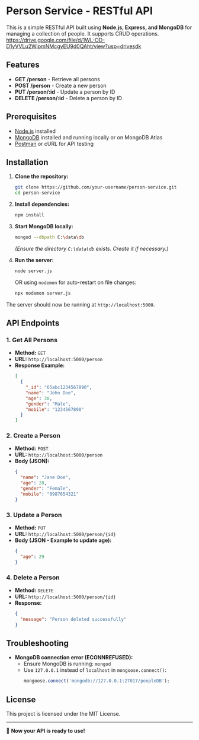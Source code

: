 # Person Service - RESTful API

This is a simple RESTful API built using **Node.js, Express, and MongoDB** for managing a collection of people. It supports CRUD operations.
https://drive.google.com/file/d/1WL-OD-D1yVVLu2WipmNMcgyEU9d0QAht/view?usp=drivesdk

## Features
- **GET /person** - Retrieve all persons
- **POST /person** - Create a new person
- **PUT /person/:id** - Update a person by ID
- **DELETE /person/:id** - Delete a person by ID

## Prerequisites
- [Node.js](https://nodejs.org/) installed
- [MongoDB](https://www.mongodb.com/try/download/community) installed and running locally or on MongoDB Atlas
- [Postman](https://www.postman.com/) or cURL for API testing

## Installation

1. **Clone the repository:**
   ```sh
   git clone https://github.com/your-username/person-service.git
   cd person-service
   ```

2. **Install dependencies:**
   ```sh
   npm install
   ```

3. **Start MongoDB locally:**
   ```sh
   mongod --dbpath C:\data\db
   ```
   *(Ensure the directory `C:\data\db` exists. Create it if necessary.)*

4. **Run the server:**
   ```sh
   node server.js
   ```
   OR using `nodemon` for auto-restart on file changes:
   ```sh
   npx nodemon server.js
   ```

The server should now be running at `http://localhost:5000`.

## API Endpoints

### **1. Get All Persons**
- **Method:** `GET`
- **URL:** `http://localhost:5000/person`
- **Response Example:**
  ```json
  [
    {
      "_id": "65abc1234567890",
      "name": "John Doe",
      "age": 30,
      "gender": "Male",
      "mobile": "1234567890"
    }
  ]
  ```

### **2. Create a Person**
- **Method:** `POST`
- **URL:** `http://localhost:5000/person`
- **Body (JSON):**
  ```json
  {
    "name": "Jane Doe",
    "age": 28,
    "gender": "Female",
    "mobile": "0987654321"
  }
  ```

### **3. Update a Person**
- **Method:** `PUT`
- **URL:** `http://localhost:5000/person/{id}`
- **Body (JSON - Example to update age):**
  ```json
  {
    "age": 29
  }
  ```

### **4. Delete a Person**
- **Method:** `DELETE`
- **URL:** `http://localhost:5000/person/{id}`
- **Response:**
  ```json
  {
    "message": "Person deleted successfully"
  }
  ```

## Troubleshooting
- **MongoDB connection error (ECONNREFUSED):**
  - Ensure MongoDB is running: `mongod`
  - Use `127.0.0.1` instead of `localhost` in `mongoose.connect()`:
    ```js
    mongoose.connect('mongodb://127.0.0.1:27017/peopleDB');
    ```

## License
This project is licensed under the MIT License.

---

🚀 **Now your API is ready to use!**

